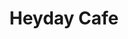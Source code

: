---
layout: post
title: Heyday Cafe
image: /images/portfolio/hey-day-cafe.jpg
imgurl: http://heydaycafe.com
---